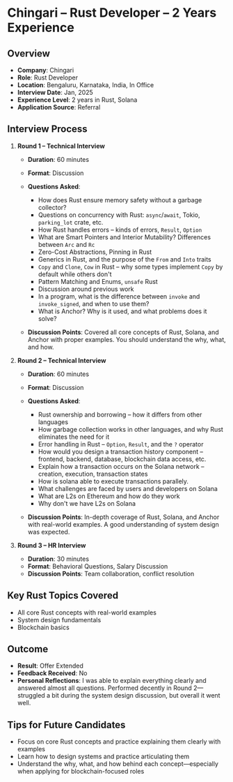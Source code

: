 # Chingari – Rust Developer – 2 Years Experience

## Overview

* **Company**: Chingari
* **Role**: Rust Developer
* **Location**: Bengaluru, Karnataka, India, In Office
* **Interview Date**: Jan, 2025
* **Experience Level**: 2 years in Rust, Solana
* **Application Source**: Referral

## Interview Process

1. **Round 1 – Technical Interview**

   * **Duration**: 60 minutes
   * **Format**: Discussion
   * **Questions Asked**:

     * How does Rust ensure memory safety without a garbage collector?
     * Questions on concurrency with Rust: `async`/`await`, Tokio, `parking_lot` crate, etc.
     * How Rust handles errors – kinds of errors, `Result`, `Option`
     * What are Smart Pointers and Interior Mutability? Differences between `Arc` and `Rc`
     * Zero-Cost Abstractions, Pinning in Rust
     * Generics in Rust, and the purpose of the `From` and `Into` traits
     * `Copy` and `Clone`, `Cow` in Rust – why some types implement `Copy` by default while others don't
     * Pattern Matching and Enums, `unsafe` Rust
     * Discussion around previous work
     * In a program, what is the difference between `invoke` and `invoke_signed`, and when to use them?
     * What is Anchor? Why is it used, and what problems does it solve?
   * **Discussion Points**: Covered all core concepts of Rust, Solana, and Anchor with proper examples. You should understand the why, what, and how.

2. **Round 2 – Technical Interview**

   * **Duration**: 60 minutes
   * **Format**: Discussion
   * **Questions Asked**:

     * Rust ownership and borrowing – how it differs from other languages
     * How garbage collection works in other languages, and why Rust eliminates the need for it
     * Error handling in Rust – `Option`, `Result`, and the `?` operator
     * How would you design a transaction history component – frontend, backend, database, blockchain data access, etc.
     * Explain how a transaction occurs on the Solana network – creation, execution, transaction states
     * How is solana able to execute transactions parallely.
     * What challenges are faced by users and developers on Solana
     * What are L2s on Ethereum and how do they work
     * Why don't we have L2s on Solana
   * **Discussion Points**: In-depth coverage of Rust, Solana, and Anchor with real-world examples. A good understanding of system design was expected.

3. **Round 3 – HR Interview**

   * **Duration**: 30 minutes
   * **Format**: Behavioral Questions, Salary Discussion
   * **Discussion Points**: Team collaboration, conflict resolution

## Key Rust Topics Covered

* All core Rust concepts with real-world examples
* System design fundamentals
* Blockchain basics

## Outcome

* **Result**: Offer Extended
* **Feedback Received**: No
* **Personal Reflections**: I was able to explain everything clearly and answered almost all questions. Performed decently in Round 2—struggled a bit during the system design discussion, but overall it went well.

## Tips for Future Candidates

* Focus on core Rust concepts and practice explaining them clearly with examples
* Learn how to design systems and practice articulating them
* Understand the why, what, and how behind each concept—especially when applying for blockchain-focused roles
